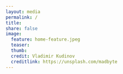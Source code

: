 ```yaml
---
layout: media
permalink: /
title: 
share: false
image:
  feature: home-feature.jpeg
  teaser: 
  thumb:
  credit: Vladimir Kudinov
  creditlink: https://unsplash.com/madbyte
---
```


